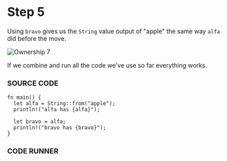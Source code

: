 # Step 5

Using `bravo` gives us the `String` value
output of "apple" the same way `alfa` did
before the move.

![Ownership 7](/images/ownership-7.png)

If we combine and run all the code we've
use so far everything works.

### SOURCE CODE

```rust, noplayground, EXAMPLE1
fn main() {
  let alfa = String::from("apple");
  println!("alfa has {alfa}");

  let bravo = alfa;
  println!("bravo has {bravo}");
}
```

### CODE RUNNER

```rust, editable, CODE1

```
